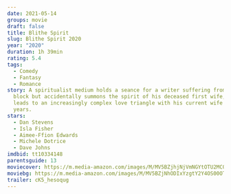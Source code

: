 ```yaml
---
date: 2021-05-14
groups: movie
draft: false
title: Blithe Spirit
slug: Blithe Spirit 2020
year: "2020"
duration: 1h 39min
rating: 5.4
tags:
  - Comedy
  - Fantasy
  - Romance
story: A spiritualist medium holds a seance for a writer suffering from writer's
  block but accidentally summons the spirit of his deceased first wife, which
  leads to an increasingly complex love triangle with his current wife of five
  years.
stars:
  - Dan Stevens
  - Isla Fisher
  - Aimee-Ffion Edwards
  - Michele Dotrice
  - Dave Johns
imdbid: tt10334148
parentsguide: 13
moviecover: https://m.media-amazon.com/images/M/MV5BZjhjNjVmNGYtOTU2MC00ZTJlLTg5ZjMtNDk5MjZmYmVhMWEyXkEyXkFqcGdeQXVyODE5NzE3OTE@._V1_FMjpg_UY863_.jpg
moviebg: https://m.media-amazon.com/images/M/MV5BZjNhODIxYzgtY2Y4OS00OTY4LWFkYTYtZDcwN2JhYzY0NDNmXkEyXkFqcGdeQXVyMTA1NTgxOTY0._V1_FMjpg_UX1000_.jpg
trailer: cK5_hesoqug
---
```

